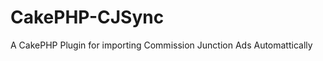 CakePHP-CJSync
==============

A CakePHP Plugin for importing Commission Junction Ads Automattically
